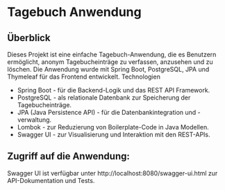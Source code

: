 # Tagebuch Anwendung
## Überblick

Dieses Projekt ist eine einfache Tagebuch-Anwendung, die es Benutzern ermöglicht, anonym Tagebucheinträge zu verfassen, anzusehen und zu löschen. Die Anwendung wurde mit Spring Boot, PostgreSQL, JPA und Thymeleaf für das Frontend entwickelt.
Technologien

- Spring Boot - für die Backend-Logik und das REST API Framework.
- PostgreSQL - als relationale Datenbank zur Speicherung der Tagebucheinträge.
- JPA (Java Persistence API) - für die Datenbankintegration und -verwaltung.
- Lombok - zur Reduzierung von Boilerplate-Code in Java Modellen.
- Swagger UI - zur Visualisierung und Interaktion mit den REST-APIs.


## Zugriff auf die Anwendung:

Swagger UI ist verfügbar unter http://localhost:8080/swagger-ui.html zur API-Dokumentation und Tests.
